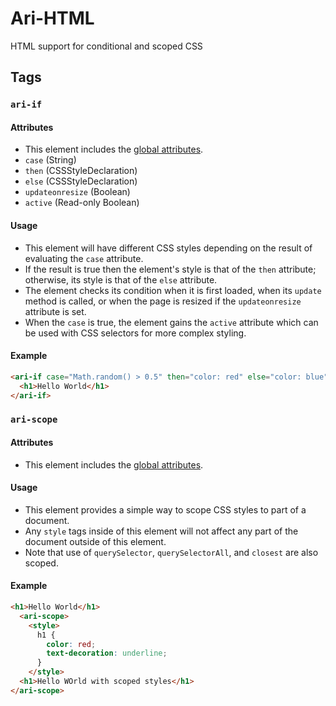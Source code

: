 # Ari-HTML
HTML support for conditional and scoped CSS
## Tags
### `ari-if`
#### Attributes
+ This element includes the [global attributes](https://developer.mozilla.org/en-US/docs/Web/HTML/Global_attributes).
+ `case` (String)
+ `then` (CSSStyleDeclaration)
+ `else` (CSSStyleDeclaration)
+ `updateonresize` (Boolean)
+ `active` (Read-only Boolean)
#### Usage
+ This element will have different CSS styles depending on the result of evaluating the `case` attribute.
+ If the result is true then the element's style is that of the `then` attribute; otherwise, its style is that of the `else`  attribute.
+ The element checks its condition when it is first loaded, when its `update` method is called, or when the page is resized if the `updateonresize` attribute is set.
+ When the `case` is true, the element gains the `active` attribute which can be used with CSS selectors for more complex styling.
#### Example
```html
<ari-if case="Math.random() > 0.5" then="color: red" else="color: blue">
  <h1>Hello World</h1>
</ari-if>
```
### `ari-scope`
#### Attributes
+ This element includes the [global attributes](https://developer.mozilla.org/en-US/docs/Web/HTML/Global_attributes).
#### Usage
+ This element provides a simple way to scope CSS styles to part of a document.
+ Any `style` tags inside of this element will not affect any part of the document outside of this element.
+ Note that use of `querySelector`, `querySelectorAll`, and `closest` are also scoped.
#### Example
```html
<h1>Hello World</h1>
  <ari-scope>
    <style>
      h1 {
        color: red;
        text-decoration: underline;
      }
    </style>
  <h1>Hello WOrld with scoped styles</h1>
</ari-scope>
```

